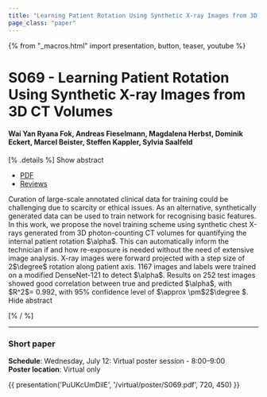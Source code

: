 ```yaml
---
title: "Learning Patient Rotation Using Synthetic X-ray Images from 3D CT Volumes"
page_class: "paper"
---
```


{% from "_macros.html" import presentation, button, teaser, youtube %}

# S069 - Learning Patient Rotation Using Synthetic X-ray Images from 3D CT Volumes

#### Wai Yan Ryana Fok, Andreas Fieselmann, Magdalena Herbst, Dominik Eckert, Marcel Beister, Steffen Kappler, Sylvia Saalfeld


[% .details %]
<a class="toggle_visibility" data-selector=".abstract" data-level="3">Show abstract</a>
- <a href="https://openreview.net/pdf?id=rE5kyC31IXQ">PDF</a>
- <a href="https://openreview.net/forum?id=rE5kyC31IXQ">Reviews</a>

<p>
    <span class="abstract">
        Curation of large-scale annotated clinical data for training could be challenging due to scarcity or ethical issues. As an alternative, synthetically generated data can be used to train network for recognising basic features. In this work, we propose the novel training scheme using synthetic chest X-rays generated from 3D photon-counting CT volumes for quantifying the internal patient rotation $\alpha$. This can automatically inform the technician if and how re-exposure is needed without the need of extensive image analysis. X-ray images were forward projected with a step size of 2$\degree$ rotation along patient axis. 1167 images and labels were trained on a modified DenseNet-121 to detect $\alpha$. Results on 252 test images showed good correlation between true and predicted $\alpha$, with $R^2$= 0.992, with 95% confidence level of $\approx \pm$2$\degree $. 
        <br>
        <span class="actions"><a class="toggle_visibility" data-level="2">Hide abstract</a></span>
    </span>
</p>
[% / %]

---


### Short paper

**Schedule**: Wednesday, July 12: Virtual poster session - 8:00–9:00<br>
**Poster location**: Virtual only

{{ presentation('PuUKcUmDilE', '/virtual/poster/S069.pdf', 720, 450) }}